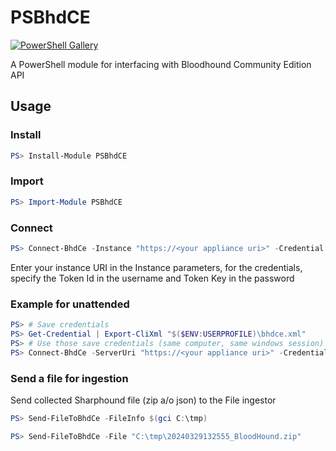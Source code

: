 # PSBhdCE

[![PowerShell Gallery][psgallery-badge]][psgallery]

A PowerShell module for interfacing with Bloodhound Community Edition API

## Usage

### Install

```PowerShell
PS> Install-Module PSBhdCE
```

### Import

```PowerShell
PS> Import-Module PSBhdCE
```

### Connect

```PowerShell
PS> Connect-BhdCe -Instance "https://<your appliance uri>" -Credential $([PSCredential]::New($TokenID,[securestring](ConvertTo-SecureString $TokenKey -AsPlainText -Force)))
```

Enter your instance URI in the Instance parameters, for the credentials, specify the Token Id in the username and Token Key in the password

### Example for unattended

```PowerShell
PS> # Save credentials
PS> Get-Credential | Export-CliXml "$($ENV:USERPROFILE)\bhdce.xml"
PS> # Use those save credentials (same computer, same windows session)
PS> Connect-BhdCe -ServerUri "https://<your appliance uri>" -Credential $(Import-Clixml "$($ENV:USERPROFILE)\bhdce.xml")
```

### Send a file for ingestion

Send collected Sharphound file (zip a/o json) to the File ingestor

```PowerShell
PS> Send-FileToBhdCe -FileInfo $(gci C:\tmp)
```

```PowerShell
PS> Send-FileToBhdCe -File "C:\tmp\20240329132555_BloodHound.zip"
```

[psgallery-badge]:      https://img.shields.io/powershellgallery/dt/PSBhdCE.svg
[psgallery]:            https://www.powershellgallery.com/packages/PSBhdCE
